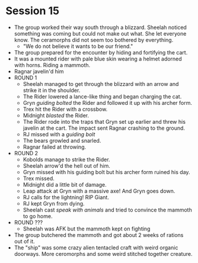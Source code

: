 # Session 15

* The group worked their way south through a blizzard. Sheelah noticed something was coming but could not make out what. She let everyone know. The ceramorphs did not seem too bothered by everything.
	* "We do not believe it wants to be our friend."
* The group prepared for the encounter by hiding and fortifying the cart.
* It was a mounted rider with pale blue skin wearing a helmet adorned with horns. Riding a mammoth.
* Ragnar javelin'd him
* ROUND 1
	* Sheelah managed to get through the blizzard with an arrow and strike it in the shoulder.
	* The Rider lowered a lance-like thing and began charging the cat.
	* Gryn _guiding bolted_ the Rider and followed it up with his archer form.
	* Trex hit the Rider with a crossbow.
	* Midnight _blasted_ the Rider.
	* The Rider rode into the traps that Gryn set up earlier and threw his javelin at the cart. The impact sent Ragnar crashing to the ground.
	* RJ missed with a _guiding bolt_
	* The bears growled and snarled.
	* Ragnar failed at throwing.
* ROUND 2
	* Kobolds manage to strike the Rider.
	* Sheelah arrow'd the hell out of him.
	* Gryn missed with his guiding bolt but his archer form ruined his day.
	* Trex missed.
	* Midnight did a little bit of damage.
	* Leap attack at Gryn with a massive axe! And Gryn goes down.
	* RJ calls for the lightning! RIP Giant.
	* RJ kept Gryn from dying.
	* Sheelah cast _speak with animals_ and tried to convince the mammoth to go home.
* ROUND ???
	* Sheelah was AFK but the mammoth kept on fighting
* The group butchered the mammoth and got about 2 weeks of rations out of it.
* The "ship" was some crazy alien tentacled craft with weird organic doorways. More ceromorphs and some weird stitched together creature.
<!--stackedit_data:
eyJoaXN0b3J5IjpbMTYwODEyOTIxMCwtNzUwNzY5NjIwLC0xMD
cxNjQxNDg4LC0xNDY2MDQzMDQsLTMzMjg3MjEwNCw1MDgxMDE0
ODMsLTE1Nzc1MDI4NTYsLTM4NDIwNTU5Miw1MTQwMDcwOTIsMT
c2Nzk2MTA5MiwtMTU5NzU1ODAxOCwxNzExOTM2NzYzLDc3NjM3
ODQyOCwtMjAzMDYxNDg5MSwyMDgzMDg1MTU5XX0=
-->